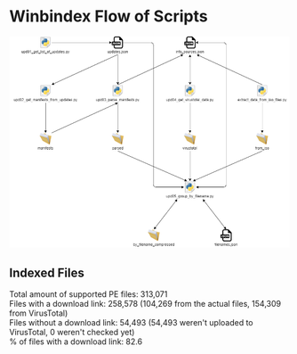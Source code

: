 # Winbindex Flow of Scripts

![winbindex-scripts-flow.png](winbindex-scripts-flow.png)

## Indexed Files

<!--FileStats-->
Total amount of supported PE files: 313,071  
Files with a download link: 258,578 (104,269 from the actual files, 154,309 from VirusTotal)  
Files without a download link: 54,493 (54,493 weren't uploaded to VirusTotal, 0 weren't checked yet)  
% of files with a download link: 82.6  
<!--/FileStats-->
